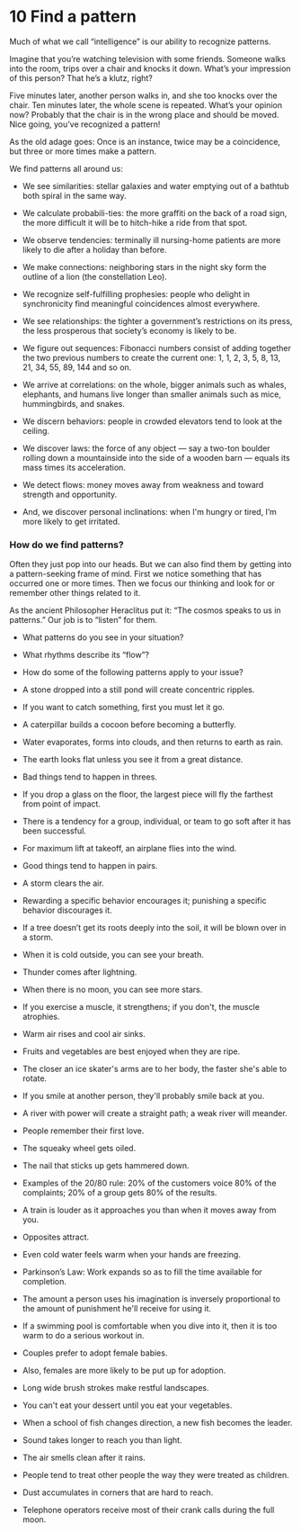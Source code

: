# 10 Find a pattern

Much of what we call “intelligence” is our ability to recognize patterns.

Imagine that you’re watching television with some friends. Someone walks into the room, trips over a chair and knocks it down. What’s your impression of this person? That he’s a klutz, right?

Five minutes later, another person walks in, and she too knocks over the chair. Ten minutes later, the whole scene is repeated. What’s your opinion now? Probably that the chair is in the wrong place and should be moved. Nice going, you’ve recognized a pattern!

As the old adage goes: Once is an instance, twice may be a coincidence, but three or more times make a pattern.

We find patterns all around us:

* We see similarities: stellar galaxies and water emptying out of a bathtub both spiral in the same way.

* We calculate probabili-ties: the more graffiti on the back of a road sign, the more difficult it will be to hitch-hike a ride from that spot.

* We observe tendencies: terminally ill nursing-home patients are more likely to die after a holiday than before.

* We make connections: neighboring stars in the night sky form the outline of a lion (the constellation Leo).

* We recognize self-fulfilling prophesies: people who delight in synchronicity find meaningful coincidences almost everywhere.

* We see relationships: the tighter a government’s restrictions on its press, the less prosperous that society’s economy is likely to be.

* We figure out sequences: Fibonacci numbers consist of adding together the two previous numbers to create the current one: 1, 1, 2, 3, 5, 8, 13, 21, 34, 55, 89, 144 and so on.

* We arrive at correlations: on the whole, bigger animals such as whales, elephants, and humans live longer than smaller animals such as mice, hummingbirds, and snakes.

* We discern behaviors: people in crowded elevators tend to look at the ceiling.

* We discover laws: the force of any object — say a two-ton boulder rolling down a mountainside into the side of a wooden barn — equals its mass times its acceleration.

* We detect flows: money moves away from weakness and toward strength and opportunity.

* And, we discover personal inclinations: when I'm hungry or tired, I’m more likely to get irritated.

### How do we find patterns?

Often they just pop into our heads. But we can also find them by getting into a pattern-seeking frame of mind. First we notice something that has occurred one or more times. Then we focus our thinking and look for or remember other things related to it.

As the ancient Philosopher Heraclitus put it: “The cosmos speaks to us in patterns.”  Our job is to “listen” for them.


* What patterns do you see in your situation?

* What rhythms describe its “flow”?

* How do some of the following patterns apply to your issue?

* A stone dropped into a still pond will create concentric ripples.

* If you want to catch something, first you must let it go.

* A caterpillar builds a cocoon before becoming a butterfly.

* Water evaporates, forms into clouds, and then returns to earth as rain.

* The earth looks flat unless you see it from a great distance.

* Bad things tend to happen in threes.

* If you drop a glass on the floor, the largest piece will fly the farthest from point of impact.

* There is a tendency for a group, individual, or team to go soft after it has been successful.

* For maximum lift at takeoff, an airplane flies into the wind.

* Good things tend to happen in pairs.

* A storm clears the air.

* Rewarding a specific behavior encourages it; punishing a specific behavior discourages it.

* If a tree doesn’t get its roots deeply into the soil, it will be blown over in a storm.

* When it is cold outside, you can see your breath.

* Thunder comes after lightning.

* When there is no moon, you can see more stars.

* If you exercise a muscle, it strengthens; if you don't, the muscle atrophies.

* Warm air rises and cool air sinks.

* Fruits and vegetables are best enjoyed when they are ripe.

* The closer an ice skater's arms are to her body, the faster she's able to rotate.

* If you smile at another person, they'll probably smile back at you.

* A river with power will create a straight path; a weak river will meander.

* People remember their first love.

* The squeaky wheel gets oiled.

* The nail that sticks up gets hammered down.

* Examples of the 20/80 rule: 20% of the customers voice 80% of the complaints; 20% of a group gets 80% of the results.

* A train is louder as it approaches you than when it moves away from you.

* Opposites attract.

* Even cold water feels warm when your hands are freezing.

* Parkinson’s Law: Work expands so as to fill the time available for completion.

* The amount a person uses his imagination is inversely proportional to the amount of punishment he'll receive for using it.

* If a swimming pool is comfortable when you dive into it, then it is too warm to do a serious workout in.

* Couples prefer to adopt female babies.

* Also, females are more likely to be put up for adoption.

* Long wide brush strokes make restful landscapes.

* You can't eat your dessert until you eat your vegetables.

* When a school of fish changes direction, a new fish becomes the leader.

* Sound takes longer to reach you than light.

* The air smells clean after it rains.

* People tend to treat other people the way they were treated as children.

* Dust accumulates in corners that are hard to reach.

* Telephone operators receive most of their crank calls during the full moon.
